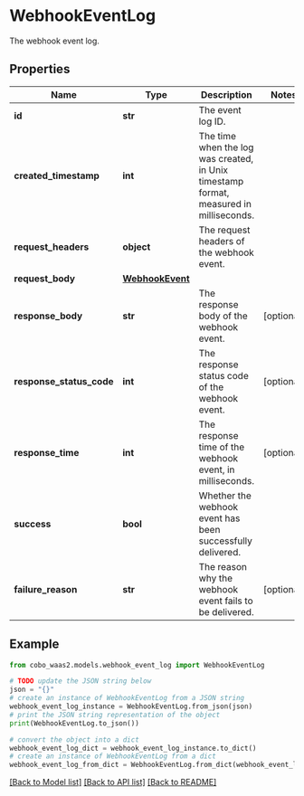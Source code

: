 # WebhookEventLog

The webhook event log.

## Properties

Name | Type | Description | Notes
------------ | ------------- | ------------- | -------------
**id** | **str** | The event log ID. | 
**created_timestamp** | **int** | The time when the log was created, in Unix timestamp format, measured in milliseconds. | 
**request_headers** | **object** | The request headers of the webhook event. | 
**request_body** | [**WebhookEvent**](WebhookEvent.md) |  | 
**response_body** | **str** | The response body of the webhook event. | [optional] 
**response_status_code** | **int** | The response status code of the webhook event. | [optional] 
**response_time** | **int** | The response time of the webhook event, in milliseconds. | [optional] 
**success** | **bool** | Whether the webhook event has been successfully delivered. | 
**failure_reason** | **str** | The reason why the webhook event fails to be delivered. | [optional] 

## Example

```python
from cobo_waas2.models.webhook_event_log import WebhookEventLog

# TODO update the JSON string below
json = "{}"
# create an instance of WebhookEventLog from a JSON string
webhook_event_log_instance = WebhookEventLog.from_json(json)
# print the JSON string representation of the object
print(WebhookEventLog.to_json())

# convert the object into a dict
webhook_event_log_dict = webhook_event_log_instance.to_dict()
# create an instance of WebhookEventLog from a dict
webhook_event_log_from_dict = WebhookEventLog.from_dict(webhook_event_log_dict)
```
[[Back to Model list]](../README.md#documentation-for-models) [[Back to API list]](../README.md#documentation-for-api-endpoints) [[Back to README]](../README.md)


